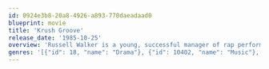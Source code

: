 ```yaml
---
id: 0924e3b8-20a8-4926-a893-770daeadaad0
blueprint: movie
title: 'Krush Groove'
release_date: '1985-10-25'
overview: 'Russell Walker is a young, successful manager of rap performers, handling acts for the Krush Groove label, including Run-DMC and The Fat Boys. When Run-D.M.C. has a hit record and Russell needs more money to press more copies, he borrows it from a street hustler and soon regrets his decision.'
genres: '[{"id": 18, "name": "Drama"}, {"id": 10402, "name": "Music"}, {"id": 10749, "name": "Romance"}]'
---
```

